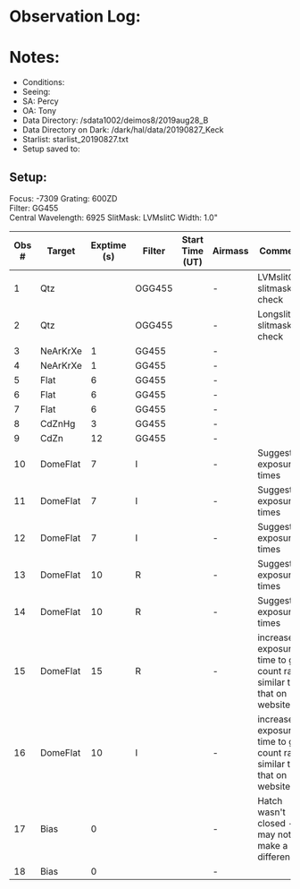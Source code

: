 # Observation Log:

# Notes:

* Conditions: 
* Seeing:
* SA: Percy
* OA: Tony
* Data Directory: /sdata1002/deimos8/2019aug28_B
* Data Directory on Dark: /dark/hal/data/20190827_Keck
* Starlist: starlist_20190827.txt
* Setup saved to:

## Setup:
Focus: -7309
Grating: 600ZD  
Filter: GG455  
Central Wavelength: 6925 
SlitMask: LVMslitC 
Width: 1.0"

| Obs #     | Target    | Exptime (s) |Filter  | Start Time (UT) | Airmass | Comments                                                   |
|-----------|-----------|-------------|--------|-----------------|---------|------------------------------------------------------------|
|   1       |    Qtz    |             |OGG455  |                 |    -    | LVMslitC slitmask check  
|   2       |    Qtz    |             |OGG455  |                 |    -    | Longslit_1.5 slitmask check  
|   3       |NeArKrXe   | 1           |GG455   |                 |    -    |
|   4       |NeArKrXe   | 1           |GG455   |                 |    -    |
|   5       |Flat       | 6           |GG455   |                 |    -    |
|   6       |Flat       | 6           |GG455   |                 |    -    |
|   7       |Flat       | 6           |GG455   |                 |    -    |
|   8       |CdZnHg     | 3           |GG455   |                 |    -    |
|   9       |CdZn       | 12          |GG455   |                 |    -    |
|10         |DomeFlat   |7            |I       |                 |    -    | Suggested exposure times
|11         |DomeFlat   |7            |I       |                 |    -    | Suggested exposure times 
|12         |DomeFlat   |7            |I       |                 |    -    | Suggested exposure times 
|13         |DomeFlat   |10           |R       |                 |    -    | Suggested exposure times 
|14         |DomeFlat   |10           |R       |                 |    -    | Suggested exposure times 
|15         |DomeFlat   |15           |R       |                 |    -    | increased exposure time to get count rate similar to that on website
|16         |DomeFlat   |10           |I       |                 |    -    | increased exposure time to get count rate similar to that on website
|17         |Bias       |0            |        |                 |    -    | Hatch wasn't closed - may not make a difference
|18         |Bias       |0            |        |                 |    -    | 
